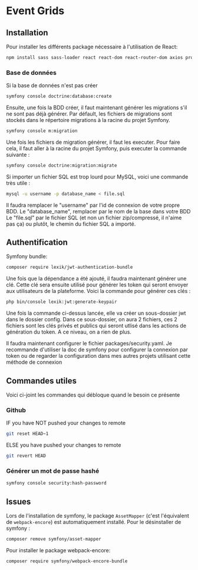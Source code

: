 # Event Grids

## Installation

Pour installer les différents package nécessaire à l'utilisation de React:
```bash
npm install sass sass-loader react react-dom react-router-dom axios prop-types
```

### Base de données

Si la base de données n'est pas créer
```bash
symfony console doctrine:database:create
```

Ensuite, une fois la BDD créer, il faut maintenant générer les migrations s'il ne sont pas déjà générer. Par défault, les fichiers de migrations sont stockés dans le répertoire migrations à la racine du projet Symfony.
```bash
symfony console m:migration
```

Une fois les fichiers de migration générer, il faut les executer. Pour faire cela, il faut aller à la racine du projet Symfony, puis executer la commande suivante :
```bash
symfony console doctrine:migration:migrate
```

Si importer un fichier SQL est trop lourd pour MySQL, voici une commande très utile :
```bash
mysql -u username -p database_name < file.sql
```
Il faudra remplacer le "username" par l'id de connexion de votre propre BDD.
Le "database_name", remplacer par le nom de la base dans votre BDD
Le "file.sql" par le fichier SQL (et non un fichier zip/compressé, il n'aime pas ça) ou plutôt, le chemin du fichier SQL a importé.

## Authentification

Symfony bundle:
```bash
composer require lexik/jwt-authentication-bundle
```

Une fois que la dépendance a été ajouté, il faudra maintenant générer une clé. Cette clé sera ensuite utilisé pour générer les token qui seront envoyer aux utilisateurs de la plateforme. Voici la commande pour générer ces clés :
```bash
php bin/console lexik:jwt:generate-keypair
```

Une fois la commande ci-dessus lancée, elle va créer un sous-dossier jwt dans le dossier config. Dans ce sous-dossier, on aura 2 fichiers, ces 2 fichiers sont les clés privés et publics qui seront utlisé dans les actions de génération du token. A ce niveau, on a rien de plus.

Il faudra maintenant configurer le fichier packages/security.yaml. Je recommande d'utiliser la doc de symfony pour configurer la connexion par token ou de regarder la configuration dans mes autres projets utilisant cette méthode de connexion

## Commandes utiles

Voici ci-joint les commandes qui débloque quand le besoin ce présente

### Github

IF you have NOT pushed your changes to remote
```bash
git reset HEAD~1
```
ELSE you have pushed your changes to remote
```bash
git revert HEAD
```

### Générer un mot de passe hashé

```bash
symfony console security:hash-password
```

## Issues

Lors de l'installation de symfony, le package `AssetMapper` (c'est l'équivalent de `webpack-encore`) est automatiquement installé. Pour le désinstaller de symfony :
```bash
composer remove symfony/asset-mapper
```

Pour installer le package webpack-encore:
```bash
composer require symfony/webpack-encore-bundle
```
